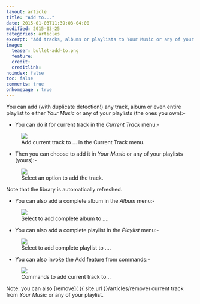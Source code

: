 ```yaml
---
layout: article
title: "Add to..."
date: 2015-01-03T11:39:03-04:00
modified: 2015-03-25
categories: articles
excerpt: "Add tracks, albums or playlists to Your Music or any of your playlists."
image:
  teaser: bullet-add-to.png
  feature:
  credit: 
  creditlink:
noindex: false
toc: false
comments: true
onhomepage : true
---
```


You can add (with duplicate detection!) any track, album or even entire playlist to either _Your Music_ or any of your playlists (the ones you own):-

* You can do it for current track in the *Current Track* menu:-
<figure>
	<img src="{{ site.url }}/images/add1.jpg">
	<figcaption>Add current track to ... in the Current Track menu.</figcaption>
</figure>

* Then you can choose to add it in _Your Music_ or any of your playlists (yours):-

<figure>
	<img src="{{ site.url }}/images/add2.jpg">
	<figcaption>Select an option to add the track.</figcaption>
</figure>

Note that the library is automatically refreshed.

* You can also add a complete album in the *Album* menu:-

<figure>
	<img src="{{ site.url }}/images/add3.jpg">
	<figcaption>Select to add complete album to ....</figcaption>
</figure>

* You can also add a complete playlist in the *Playlist* menu:-

<figure>
	<img src="{{ site.url }}/images/add4.jpg">
	<figcaption>Select to add complete playlist to ....</figcaption>
</figure>

* You can also invoke the Add feature from commands:-

<figure>
	<img src="{{ site.url }}/images/add5.jpg">
	<figcaption>Commands to add current track to...</figcaption>
</figure>

Note: you can also [remove]( {{ site.url }}/articles/remove) current track from _Your Music_ or any of your playlist.